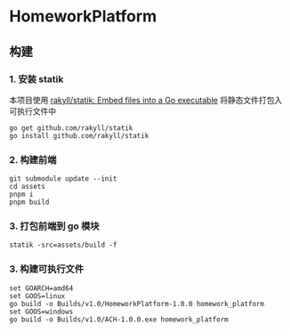 # HomeworkPlatform

## 构建

### 1. 安装 statik

本项目使用 [rakyll/statik: Embed files into a Go executable](https://github.com/rakyll/statik) 将静态文件打包入可执行文件中

```shell
go get github.com/rakyll/statik
go install github.com/rakyll/statik
```

### 2. 构建前端

```shell
git submodule update --init
cd assets
pnpm i
pnpm build
```

### 3. 打包前端到 go 模块

```shell
statik -src=assets/build -f
```

### 3. 构建可执行文件

```shell
set GOARCH=amd64
set GOOS=linux
go build -o Builds/v1.0/HomeworkPlatform-1.0.0 homework_platform
set GOOS=windows
go build -o Builds/v1.0/ACH-1.0.0.exe homework_platform
```
